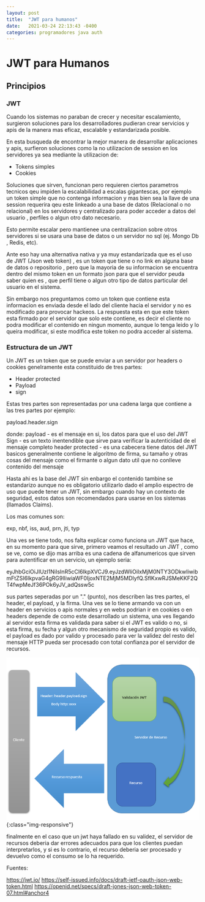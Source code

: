 ```yaml
---
layout: post
title:  "JWT para humanos"
date:   2021-03-24 22:13:43 -0400
categories: programadores java auth
---
```

# JWT para Humanos
## Principios
### JWT
Cuando los sistemas no paraban de crecer y necesitar escalamiento, surgieron soluciones para los desarrolladores pudieran crear servicios y apis de la manera mas eficaz, escalable y estandarizada posible.

En esta busqueda de encontrar la mejor manera de desarrollar aplicaciones y apis, surfieron soluciones como la no utilizacion de session en los servidores ya sea mediante la utilizacion de:

* Tokens simples
* Cookies

Soluciones que sirven, funcionan pero requieren ciertos parametros tecnicos qeu impiden la escalabilidad a escalas gigantescas, por ejemplo un token simple que no contenga informacion y mas bien sea la llave de una session requerira qeu este linkeado a una base de datos (Relacional o no relacional) en los servidores y centralizado para poder acceder a datos del usuario , perfiles o algun otro dato necesario.

Esto permite escalar pero mantienee una centralizacion sobre otros servidores si se usara una base de datos o un servidor no sql (ej. Mongo Db , Redis, etc).

Ante eso hay una alternativa nativa y ya muy estandarizada que es el uso de JWT (Json web token) , es un token que tiene o no link en alguna base de datos o repositorio , pero que la mayoria de su informacion se encuentra dentro del mismo token en un formato json para que el servidor peuda saber quien es , que perfil tiene o algun otro tipo de datos particular del usuario en el sistema.

Sin embargo nos preguntamos como un token que contiene esta informacion es enviada desde el lado del cliente hacia el servidor y no es modificado para provocar hackeos. La respuesta esta en que este token esta firmado por el servidor que solo este contiene, es decir el cliente no podra modificar el contenido en ningun momento, aunque lo tenga leido y lo queira modificar, si este modifica este token no podra acceder al sistema.

### Estructura de un JWT

Un JWT es un token que se puede enviar a un servidor por headers o cookies genelramente esta constituido de tres partes:

* Header protected
* Payload 
* sign

Estas tres partes son representadas por una cadena larga que contiene a las tres partes por ejemplo:

payload.header.sign

donde:
payload - es el mensaje en si, los datos para que el uso del JWT 
Sign - es un texto inentendible que sirve para verificar la autenticidad de el mensaje completo
header protected - es una cabecera tiene datos del JWT basicos generalmente contiene le algoritmo de firma, su tamaño y otras cosas del mensaje como el firmante o algun dato util que no conlleve contenido del mensaje

Hasta ahi es la base del JWT sin enbargo el contenido tambine se estandarizo aunque no es obligatorio utilizarlo dado el amplio espectro de uso que puede tener un JWT, sin embargo cuando hay un contexto de seguridad, estos datos son recomendados para usarse en los sistemas (llamados Claims).

Los mas comunes son:

exp, nbf, iss, aud, prn, jti, typ

Una ves se tiene todo, nos falta explicar como funciona un JWT que hace, en su momento para que sirve, primero veamos el resultado un JWT , como se ve, como se dijo mas arriba es una cadena de alfanumericos que sirven para autentificar en un servicio, un ejemplo seria:

eyJhbGciOiJIUzI1NiIsInR5cCI6IkpXVCJ9.eyJzdWIiOiIxMjM0NTY3ODkwIiwibmFtZSI6IkpvaG4gRG9lIiwiaWF0IjoxNTE2MjM5MDIyfQ.SflKxwRJSMeKKF2QT4fwpMeJf36POk6yJV_adQssw5c

sus partes seperadas por un "." (punto), nos describen las tres partes, el header, el payload, y la firma. Una ves se lo tiene armando va con un header en servicios o apis normales y en webs podrian ir en cookies o en headers depende de como este desarrollado un sistema, una ves llegando al servidor esta firma es validada para saber si el JWT es valido o no, si esta firma, su fecha y algun otro mecanismo de seguridad propio es valido, el payload es dado por valido y procesado para ver la validez del resto del mensaje HTTP pueda ser procesado con total confianza por el servidor de recursos.

![flujo de jwt](/assets/flujojwt.png){:class="img-responsive"}

finalmente en el caso que un jwt haya fallado en su validez, el servidor de recursos deberia dar errores adecuados para que los clientes puedan interpretarlos, y si es lo contrario, el recurso deberia ser procesado y devuelvo como el consumo se lo ha requerido.

Fuentes:


https://jwt.io/
https://self-issued.info/docs/draft-ietf-oauth-json-web-token.html
https://openid.net/specs/draft-jones-json-web-token-07.html#anchor4

